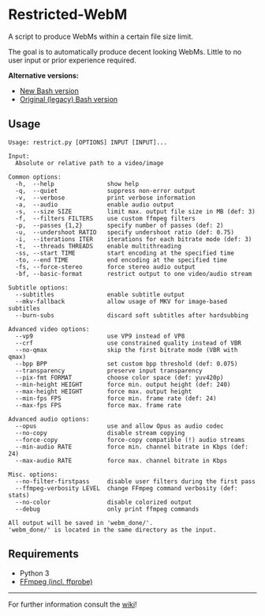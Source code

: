 # Restricted-WebM

A script to produce WebMs within a certain file size limit.

The goal is to automatically produce decent looking WebMs. Little to no user input or prior experience required.

**Alternative versions:**
* [New Bash version](https://github.com/HelpSeeker/Restricted-WebM/tree/bash)
* [Original (legacy) Bash version](https://github.com/HelpSeeker/Restricted-WebM/tree/legacy)

## Usage

```
Usage: restrict.py [OPTIONS] INPUT [INPUT]...

Input:
  Absolute or relative path to a video/image

Common options:
  -h,  --help               show help
  -q,  --quiet              suppress non-error output
  -v,  --verbose            print verbose information
  -a,  --audio              enable audio output
  -s,  --size SIZE          limit max. output file size in MB (def: 3)
  -f,  --filters FILTERS    use custom ffmpeg filters
  -p,  --passes {1,2}       specify number of passes (def: 2)
  -u,  --undershoot RATIO   specify undershoot ratio (def: 0.75)
  -i,  --iterations ITER    iterations for each bitrate mode (def: 3)
  -t,  --threads THREADS    enable multithreading
  -ss, --start TIME         start encoding at the specified time
  -to, --end TIME           end encoding at the specified time
  -fs, --force-stereo       force stereo audio output
  -bf, --basic-format       restrict output to one video/audio stream

Subtitle options:
  --subtitles               enable subtitle output
  --mkv-fallback            allow usage of MKV for image-based subtitles
  --burn-subs               discard soft subtitles after hardsubbing

Advanced video options:
  --vp9                     use VP9 instead of VP8
  --crf                     use constrained quality instead of VBR
  --no-qmax                 skip the first bitrate mode (VBR with qmax)
  --bpp BPP                 set custom bpp threshold (def: 0.075)
  --transparency            preserve input transparency
  --pix-fmt FORMAT          choose color space (def: yuv420p)
  --min-height HEIGHT       force min. output height (def: 240)
  --max-height HEIGHT       force max. output height
  --min-fps FPS             force min. frame rate (def: 24)
  --max-fps FPS             force max. frame rate

Advanced audio options:
  --opus                    use and allow Opus as audio codec
  --no-copy                 disable stream copying
  --force-copy              force-copy compatible (!) audio streams
  --min-audio RATE          force min. channel bitrate in Kbps (def: 24)
  --max-audio RATE          force max. channel bitrate in Kbps

Misc. options:
  --no-filter-firstpass     disable user filters during the first pass
  --ffmpeg-verbosity LEVEL  change FFmpeg command verbosity (def: stats)
  --no-color                disable colorized output
  --debug                   only print ffmpeg commands

All output will be saved in 'webm_done/'.
'webm_done/' is located in the same directory as the input.
```

## Requirements

* Python 3
* [FFmpeg (incl. ffprobe)](https://www.ffmpeg.org/)

***

For further information consult the [wiki](https://github.com/HelpSeeker/Restricted-WebM/wiki)!

